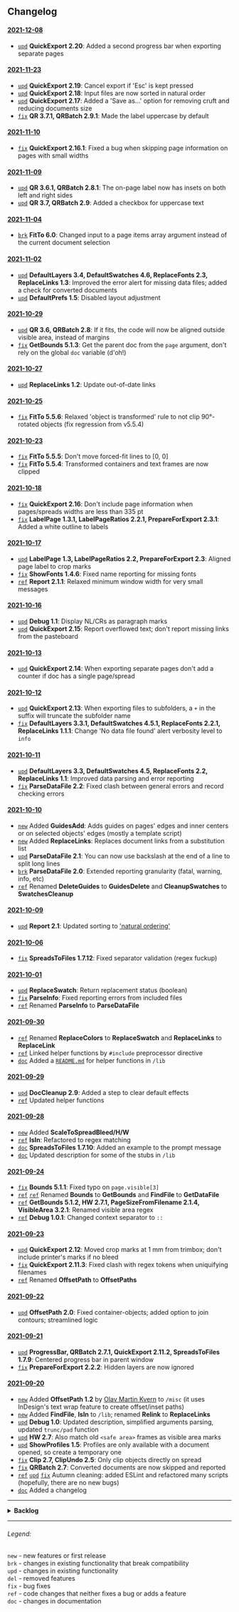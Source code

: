 ## Changelog

#### [2021-12-08](https://github.com/pchiorean/Indentz/search?q=committer-date%3A2021-12-08&type=commits)
- [`upd`](https://github.com/pchiorean/Indentz/commit/2b8e886f04ebaf4fb912540a2183fe1a941ba403)
  **QuickExport 2.20**: Added a second progress bar when exporting separate pages

#### [2021-11-23](https://github.com/pchiorean/Indentz/search?q=committer-date%3A2021-11-23&type=commits)
- [`upd`](https://github.com/pchiorean/Indentz/commit/21e174597e2a5409f5536616be6ee7c6bebb9774)
  **QuickExport 2.19**: Cancel export if 'Esc' is kept pressed
- [`upd`](https://github.com/pchiorean/Indentz/commit/b0cec7208c5c08d82bd5efeb48850e01e2fc8677)
  **QuickExport 2.18**: Input files are now sorted in natural order
- [`upd`](https://github.com/pchiorean/Indentz/commit/0fc73f2d1574cd5cc5747276a3fd544e6028e103)
  **QuickExport 2.17**: Added a 'Save as…' option for removing cruft and reducing documents size
- [`fix`](https://github.com/pchiorean/Indentz/commit/c0a3cdb490067d57a54997ee4b702146223483c4)
  **QR 3.7.1, QRBatch 2.9.1**: Made the label uppercase by default

#### [2021-11-10](https://github.com/pchiorean/Indentz/search?q=committer-date%3A2021-11-10&type=commits)
- [`fix`](https://github.com/pchiorean/Indentz/commit/a96c262e49cbd6bdd4c109d1babb5edf95b12baf)
  **QuickExport 2.16.1**: Fixed a bug when skipping page information on pages with small widths

#### [2021-11-09](https://github.com/pchiorean/Indentz/search?q=committer-date%3A2021-11-09&type=commits)
- [`upd`](https://github.com/pchiorean/Indentz/commit/832e27f6050f82b3e52d7a901bfa40be93974077)
  **QR 3.6.1, QRBatch 2.8.1**: The on-page label now has insets on both left and right sides
- [`upd`](https://github.com/pchiorean/Indentz/commit/111a3d78ecd478439ae568d6d045e04ecaa6acfd)
  **QR 3.7, QRBatch 2.9**: Added a checkbox for uppercase text

#### [2021-11-04](https://github.com/pchiorean/Indentz/search?q=committer-date%3A2021-11-04&type=commits)
- [`brk`](https://github.com/pchiorean/Indentz/commit/f27f115aef8e122a05eccb0720bd359dfc11fae8#diff-0e70c2dc31abbf14f06d436fe1ed2bef11090416ae8c43bbfc1c17e48e9dae3c)
  **FitTo 6.0**: Changed input to a page items array argument instead of the current document selection

#### [2021-11-02](https://github.com/pchiorean/Indentz/search?q=committer-date%3A2021-11-02&type=commits)
- [`upd`](https://github.com/pchiorean/Indentz/commit/4442267f8e239e1721eeba8cbfb4513199d3761b)
  **DefaultLayers 3.4, DefaultSwatches 4.6, ReplaceFonts 2.3, ReplaceLinks 1.3**:
  Improved the error alert for missing data files; added a check for converted documents
- [`upd`](https://github.com/pchiorean/Indentz/commit/fd7aa42014aa30da5763db74ade92da2c66a7c33)
  **DefaultPrefs 1.5**: Disabled layout adjustment

#### [2021-10-29](https://github.com/pchiorean/Indentz/search?q=committer-date%3A2021-10-29&type=commits)
- [`upd`](https://github.com/pchiorean/Indentz/commit/3926a97cf7225ee060e09e49e11778382ec0bd8e)
  **QR 3.6, QRBatch 2.8**: If it fits, the code will now be aligned outside visible area, instead of margins
- [`fix`](https://github.com/pchiorean/Indentz/commit/30f24d7d4e40d29c3f5af26d80e8a4c21baea8fe)
  **GetBounds 5.1.3**: Get the parent doc from the `page` argument, don't rely on the global `doc` variable (d'oh!)

#### [2021-10-27](https://github.com/pchiorean/Indentz/search?q=committer-date%3A2021-10-27&type=commits)
- [`upd`](https://github.com/pchiorean/Indentz/commit/f512575295740bed67d12fe24210aefc77ab4f58)
  **ReplaceLinks 1.2**: Update out-of-date links

#### [2021-10-25](https://github.com/pchiorean/Indentz/search?q=committer-date%3A2021-10-25&type=commits)
- [`fix`](https://github.com/pchiorean/Indentz/commit/2492a2f1c1dd3efc4c17172bf056f40613531401)
  **FitTo 5.5.6**: Relaxed 'object is transformed' rule to not clip 90°-rotated objects (fix regression from v5.5.4)

#### [2021-10-23](https://github.com/pchiorean/Indentz/search?q=committer-date%3A2021-10-23&type=commits)
- [`fix`](https://github.com/pchiorean/Indentz/commit/ce1cf13f2750d04d9cf83fcd82e0759ef674309d)
  **FitTo 5.5.5**: Don't move forced-fit lines to [0, 0]
- [`fix`](https://github.com/pchiorean/Indentz/commit/f40cdc1e437a43f68b7e4ae3188d1ba8b5300c69)
  **FitTo 5.5.4**: Transformed containers and text frames are now clipped

#### [2021-10-18](https://github.com/pchiorean/Indentz/search?q=committer-date%3A2021-10-18&type=commits)
- [`fix`](https://github.com/pchiorean/Indentz/commit/ba80564a179e9664f582efddd3fe132c8a07fb6b)
  **QuickExport 2.16**: Don't include page information when pages/spreads widths are less than 335 pt
- [`fix`](https://github.com/pchiorean/Indentz/commit/6895b3b0136908211a2a07983579916d4f4f00ac)
  **LabelPage 1.3.1, LabelPageRatios 2.2.1, PrepareForExport 2.3.1**: Added a white outline to labels

#### [2021-10-17](https://github.com/pchiorean/Indentz/search?q=committer-date%3A2021-10-17&type=commits)
- [`upd`](https://github.com/pchiorean/Indentz/commit/614255fcf2c98b63fa22d2e4cb1ecef00162b796)
  **LabelPage 1.3, LabelPageRatios 2.2, PrepareForExport 2.3**: Aligned page label to crop marks
- [`fix`](https://github.com/pchiorean/Indentz/commit/70b7ac39278a7974143ce58516b140cb4d9f5930)
  **ShowFonts 1.4.6**: Fixed name reporting for missing fonts
- [`ref`](https://github.com/pchiorean/Indentz/commit/3b48f362a0b451f959da7bbea8ef83fb736e0e30)
  **Report 2.1.1**: Relaxed minimum window width for very small messages

#### [2021-10-16](https://github.com/pchiorean/Indentz/search?q=committer-date%3A2021-10-16&type=commits)
- [`upd`](https://github.com/pchiorean/Indentz/commit/b8df97aaa527928efb83bdb3b5541632b5e275a9)
  **Debug 1.1**: Display NL/CRs as paragraph marks
- [`upd`](https://github.com/pchiorean/Indentz/commit/04d1189abba4fbd8bc2202e048a685f7b71be878)
  **QuickExport 2.15**: Report overflowed text; don't report missing links from the pasteboard

#### [2021-10-13](https://github.com/pchiorean/Indentz/search?q=committer-date%3A2021-10-13&type=commits)
- [`upd`](https://github.com/pchiorean/Indentz/commit/453707ad0ead37df7319644ea5435bc22a03d553)
  **QuickExport 2.14**: When exporting separate pages don't add a counter if doc has a single page/spread

#### [2021-10-12](https://github.com/pchiorean/Indentz/search?q=committer-date%3A2021-10-12&type=commits)
- [`upd`](https://github.com/pchiorean/Indentz/commit/f42cda93e86b35d8874c6d7224ca960c88d815ba)
  **QuickExport 2.13**: When exporting files to subfolders, a `+` in the suffix will truncate the subfolder name
- [`fix`](https://github.com/pchiorean/Indentz/commit/5661ea64bf4dbdf14900448bcd68796fbbc55eae)
  **DefaultLayers 3.3.1, DefaultSwatches 4.5.1, ReplaceFonts 2.2.1, ReplaceLinks 1.1.1**:
  Change 'No data file found' alert verbosity level to `info`

#### [2021-10-11](https://github.com/pchiorean/Indentz/search?q=committer-date%3A2021-10-11&type=commits)
- [`upd`](https://github.com/pchiorean/Indentz/commit/3d884512a1fd6afb74691951486090cd49840cad)
  **DefaultLayers 3.3, DefaultSwatches 4.5, ReplaceFonts 2.2, ReplaceLinks 1.1**: Improved data parsing and error reporting
- [`fix`](https://github.com/pchiorean/Indentz/commit/611b773f2176621a1808ede3acfe874e3a2a9343)
  **ParseDataFile 2.2**: Fixed clash between general errors and record checking errors

#### [2021-10-10](https://github.com/pchiorean/Indentz/search?q=committer-date%3A2021-10-10&type=commits)
- [`new`](https://github.com/pchiorean/Indentz/commit/3f151932a2dfe434649999dd97f91739e5f5e3be)
  Added **GuidesAdd**: Adds guides on pages' edges and inner centers or on selected objects' edges (mostly a template script)
- [`new`](https://github.com/pchiorean/Indentz/commit/3d4e0ad39ff33bf1da6adb89c222788a8b821086)
  Added **ReplaceLinks**: Replaces document links from a substitution list
- [`upd`](https://github.com/pchiorean/Indentz/commit/2813627388fe29db705688f4e942141d0e86d7f3)
  **ParseDataFile 2.1**: You can now use backslash at the end of a line to split long lines
- [`brk`](https://github.com/pchiorean/Indentz/commit/3151eda817f88cc2e83e97e3f3c2f4edc222f073)
  **ParseDataFile 2.0**: Extended reporting granularity (fatal, warning, info, etc)
- [`ref`](https://github.com/pchiorean/Indentz/commit/4d6fb7b23ef5f9fdd336d7534289a35a125a52aa)
  Renamed **DeleteGuides** to **GuidesDelete** and **CleanupSwatches** to **SwatchesCleanup**

#### [2021-10-09](https://github.com/pchiorean/Indentz/search?q=committer-date%3A2021-10-09&type=commits)
- [`upd`](https://github.com/pchiorean/Indentz/commit/0a37098dd76b71f41e52b75e7898f637b92a60f2)
  **Report 2.1**: Updated sorting to ['natural ordering'](https://github.com/litejs/natural-compare-lite)

#### [2021-10-06](https://github.com/pchiorean/Indentz/search?q=committer-date%3A2021-10-06&type=commits)
- [`fix`](https://github.com/pchiorean/Indentz/commit/a1fdedb3fedfb614c1c47abdaeb49c6c13f96684)
  **SpreadsToFiles 1.7.12**: Fixed separator validation (regex fuckup)

#### [2021-10-01](https://github.com/pchiorean/Indentz/search?q=committer-date%3A2021-10-01&type=commits)
- [`upd`](https://github.com/pchiorean/Indentz/commit/7a1ef66fc2aabfffed3528bf83b41ba8f01c20eb)
  **ReplaceSwatch**: Return replacement status (boolean)
- [`fix`](https://github.com/pchiorean/Indentz/commit/0ba9127a29db63820b5e7e3fe85c73cb3e34a2cc)
  **ParseInfo**: Fixed reporting errors from included files
- [`ref`](https://github.com/pchiorean/Indentz/commit/0ba9127a29db63820b5e7e3fe85c73cb3e34a2cc)
  Renamed **ParseInfo** to **ParseDataFile**

#### [2021-09-30](https://github.com/pchiorean/Indentz/search?q=committer-date%3A2021-09-30&type=commits)
- [`ref`](https://github.com/pchiorean/Indentz/commit/cf1a8a16434c728e0fc8ff9eda1eddb959ec296e)
  Renamed **ReplaceColors** to **ReplaceSwatch** and **ReplaceLinks** to **ReplaceLink**
- [`ref`](https://github.com/pchiorean/Indentz/commit/f54c8a108c1fa9e00d979dd12d8995b6e6f320fd)
  Linked helper functions by `#include` preprocessor directive
- [`doc`](https://github.com/pchiorean/Indentz/commit/b5d8404218f7f643052f5cab7e4da4b4f7d3ff67)
  Added a [`README.md`](../lib/README.md) for helper functions in `/lib`

#### [2021-09-29](https://github.com/pchiorean/Indentz/search?q=committer-date%3A2021-09-29&type=commits)
- [`upd`](https://github.com/pchiorean/Indentz/commit/06f2e5c3dfa7ee2076c2373e7b7dc990c95f727f)
  **DocCleanup 2.9**: Added a step to clear default effects
- [`ref`](https://github.com/pchiorean/Indentz/commit/ba06d623062e3035f4d3a57d79533018cbd3614f)
  Updated helper functions

#### [2021-09-28](https://github.com/pchiorean/Indentz/search?q=committer-date%3A2021-09-28&type=commits)
- [`new`](https://github.com/pchiorean/Indentz/commit/d4f8e98b9df3bcc142537be1d865804456d11ab7)
  Added **ScaleToSpreadBleed/H/W**
- [`ref`](https://github.com/pchiorean/Indentz/commit/80a4332a3d2b2abd59a5b58e63c8fc9da5fe82ea)
  **IsIn**: Refactored to regex matching
- [`doc`](https://github.com/pchiorean/Indentz/commit/3cea9b3575c7c3668339387a4c3606509f4550dc)
  **SpreadsToFiles 1.7.10**: Added an example to the prompt message
- [`doc`](https://github.com/pchiorean/Indentz/commit/1fde6d6ab06a5381d591e557e46dab0b8f11895c)
  Updated description for some of the stubs in `/lib`

#### [2021-09-24](https://github.com/pchiorean/Indentz/search?q=committer-date%3A2021-09-24&type=commits)
- [`fix`](https://github.com/pchiorean/Indentz/commit/ec0903a428aa608a66acf8716b90ec94dd790ca6)
  **Bounds 5.1.1**: Fixed typo on `page.visible[3]`
- [`ref`](https://github.com/pchiorean/Indentz/commit/63d365a6b1931cbe2ba0d7b0d6009437acac4bd6)
  [`ref`](https://github.com/pchiorean/Indentz/commit/a4fe6767f5dc757fd8aa28173b90c32adb38fb0a)
  Renamed **Bounds** to **GetBounds** and **FindFile** to **GetDataFile**
- [`ref`](https://github.com/pchiorean/Indentz/commit/6cee3420533728fb3c117ba8928389edf3a5ed1e)
  **GetBounds 5.1.2, HW 2.7.1, PageSizeFromFilename 2.1.4, VisibleArea 3.2.1**: Renamed visible area regex
- [`ref`](https://github.com/pchiorean/Indentz/commit/6e897670752ff918136c540a57a4a46cd78ab786)
  **Debug 1.0.1**: Changed context separator to `::`

#### [2021-09-23](https://github.com/pchiorean/Indentz/search?q=committer-date%3A2021-09-23&type=commits)
- [`upd`](https://github.com/pchiorean/Indentz/commit/2fd1abc1aaed806c20f40a4a8eb39a69e5882599)
  **QuickExport 2.12**: Moved crop marks at 1 mm from trimbox; don't include printer's marks if no bleed
- [`fix`](https://github.com/pchiorean/Indentz/commit/95c744efa420c35c41e966293bdac5b72fb059b8)
  **QuickExport 2.11.3**: Fixed clash with regex tokens when uniquifying filenames
- [`ref`](https://github.com/pchiorean/Indentz/commit/2da0f1ff8c6da4aa0508041674447df5ad558768)
  Renamed **OffsetPath** to **OffsetPaths**

#### [2021-09-22](https://github.com/pchiorean/Indentz/search?q=committer-date%3A2021-09-22&type=commits)
- [`upd`](https://github.com/pchiorean/Indentz/commit/4e1e7021326a1afc48c2e40c9ce54c1279b3cdd2)
  **OffsetPath 2.0**: Fixed container-objects; added option to join contours; streamlined logic

#### [2021-09-21](https://github.com/pchiorean/Indentz/search?q=committer-date%3A2021-09-21&type=commits)
- [`upd`](https://github.com/pchiorean/Indentz/commit/6dfd0aea063fe89f67fb228e73f0c6bc378e0619)
  **ProgressBar, QRBatch 2.7.1, QuickExport 2.11.2, SpreadsToFiles 1.7.9**: Centered progress bar in parent window
- [`fix`](https://github.com/pchiorean/Indentz/commit/c171770fc5ba3ca001ef43817d11055b8c6b95e4)
  **PrepareForExport 2.2.2**: Hidden layers are now ignored

#### [2021-09-20](https://github.com/pchiorean/Indentz/search?q=committer-date%3A2021-09-20&type=commits)
- [`new`](https://github.com/pchiorean/Indentz/commit/dc2e515a744d3ace9beedbfb0362765088c31857)
  Added **OffsetPath 1.2** by [Olav Martin Kvern](https://www.siliconpublishing.com/blog/free-indesign-scripts/) 
  to `/misc` (it uses InDesign's text wrap feature to create offset/inset paths)
- [`new`](https://github.com/pchiorean/Indentz/commit/793b29ad840c757da623c7478c1151da8c02a4c0)
  Added **FindFile**, **IsIn** to `/lib`; renamed **Relink** to **ReplaceLinks**
- [`upd`](https://github.com/pchiorean/Indentz/commit/ad2434b3a0b1dd330ebea1f9f9a99f6eabcb432c)
  **Debug 1.0**: Updated description, simplified arguments parsing, updated `trunc/pad` function
- [`upd`](https://github.com/pchiorean/Indentz/commit/ad2434b3a0b1dd330ebea1f9f9a99f6eabcb432c)
  **HW 2.7**: Also match old `<safe area>` frames as visible area marks
- [`upd`](ShowProfiles)
  **ShowProfiles 1.5**: Profiles are only available with a document opened, so create a temporary one
- [`fix`](https://github.com/pchiorean/Indentz/commit/ad2434b3a0b1dd330ebea1f9f9a99f6eabcb432c)
  **Clip 2.7, ClipUndo 2.5**: Only clip objects directly on spread
- [`fix`](https://github.com/pchiorean/Indentz/commit/ad2434b3a0b1dd330ebea1f9f9a99f6eabcb432c)
  **QRBatch 2.7**: Converted documents are now skipped and reported
- [`ref`](https://github.com/pchiorean/Indentz/commit/51bb19d2d7074181c5acacc8dd52931bfd3263c5)
  [`upd`](https://github.com/pchiorean/Indentz/commit/8982a3fde7956ac83372ba140a773a05dff929e2)
  [`fix`](https://github.com/pchiorean/Indentz/commit/ad2434b3a0b1dd330ebea1f9f9a99f6eabcb432c)
  Autumn cleaning: added ESLint and refactored many scripts (hopefully, there are no new bugs)
- [`doc`](https://github.com/pchiorean/Indentz/commit/c8dd950b8167d4a30148c866da25e91694f9416c)
  Added a changelog

---

<details><summary><strong>Backlog</strong></summary>

##### New features

- `new` **DocCleanup**: Ask to delete empty frames
- `new` **DocCleanup**: Remove unused masters
- `new` **DocCleanup**: Remove unused styles and groups
  (see [this](https://community.adobe.com/t5/indesign/delete-unused-paragraph-styles/m-p/1089672#M165331) discussion)
- `new` **QuickExport**: Add history for dropdowns (see page 43 of ScriptUI by PK)
- `new` **QuickExport**: Add JPG & `?`TIFF export profiles
- `new` **Report**: Add a button to save errors to file

##### Updates

- `upd` **Debug**: Add a hires timer
- `upd` **DefaultSwatches**: Add tints support
- `upd` **FindFile**: Use relative paths for includes
- `upd` **IsIn**: Add regex matching to searchValue
- `ref` Rename **isIn** to **isInArray**
- `upd` **PageMarginsFromSelection**: Set the margins of every page touched by the selection
- `upd` **PageSizeFromSelection**: Without selection fit all pages to their contents
- `upd` **ParseDataFile**: Keep the record index in the returned object
- `brk` **PrepareForExport, VisibleArea**: Read layer variants from `layers.txt`, fallback to defaults
- `upd` **QR**: Add a placeholder for current page number
- `upd` **QuickExport**: JSONify preferences (see [this](https://stackoverflow.com/a/56391294) discussion)
- `upd` **ReplaceLinks**: Use wildcards for old links
- `upd` **ReplaceText**: Take an array of strings as input
- `upd` **ReplaceText**: Add a switch for grep matching
- `upd` **Report**: Add auto filtering mode (`true`|`false`|`auto`)
- `upd` **Report**: Improve filtering: `-` for none of these words, `"` for exact word or phrase
  (or use regex and be done with it)
- `brk` **ScaleTo...**: Scale to `alignDistributeBounds`
- `upd` **SpreadsToFiles**: Use a template for custom positioning
- `upd` **SpreadsToFiles**: Split '-ABBBCC' to '-A', '-BBB', '-CC'
- `upd` **TextAutoSize**: Check `baselineShift`
- `brk` **VisibleArea**: Mark the entire spread's visible area, not individual pages
- `upd` **VisibleArea**: Use wildcards for layer names
- `brk` **DefaultLayers/Swatches/ReplaceFonts/Links**: Optional arguments: data file, verbosity level
- `upd` Use a custom object style for 'Visible area' frame
- `ref` Fix UI static/edittext width (see Marc's [measureString()](https://twitter.com/indiscripts/status/1408788941550108674))

##### Bug fixes

- `fix` **DefaultSwatches**: Check values on parsing
- `fix` **FitTo**: Properly enforce-fit orthogonal lines (fix regression from v5.5.5)
- `fix` **LabelPageRatios**: Use spreads' ratio
- `fix` **PageSizeFromFilename**: Error on pages set to 1:X scale
- `fix` **PageSizeFromFilename**: Limit detected bleed to max values
- `fix` **PageSizeFromFilename**: Dimensions in pixels
- `fix` **PageSizeFromSelection**: For text frames use outlined text bounds
- `fix` **QuickExport**: Check if the PDF is writable before exporting
- `fix` **QuickExport**: Link 'Spreads' and 'Export separate pages' checkboxes
- `fix` **QR, QRBatch**: Improve line breaking
- `fix` **QRBatch**: Remove `preview` & `print` from filenames for separate codes
- `fix` **QRBatch**: Remove `QR` from filenames for on-doc codes
- `fix` `transform()` and `app.transformPreferences.whenScaling`

##### New scripts

- `new` **ActivateDoc1/2/3...**: Quickly activate document tabs with Ctrl + 1, 2, 3...
- `new` **SeparateSpreadPages**
- `new` **LayersToFiles**

</details>

---

###### Legend:

`new` - new features or first release\
`brk` - changes in existing functionality that break compatibility\
`upd` - changes in existing functionality\
`del` - removed features\
`fix` - bug fixes\
`ref` - code changes that neither fixes a bug or adds a feature\
`doc` - changes in documentation
